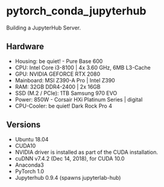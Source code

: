 # pytorch_conda_jupyterhub
Building a JupyterHub Server.

## Hardware
* Housing: be quiet! - Pure Base 600
* CPU: Intel Core i3-8100 | 4x 3.60 GHz, 6MB L3-Cache
* GPU: NVIDIA GEFORCE RTX 2080
* Mainboard: MSI Z390-A Pro | Intel Z390
* RAM: 32GB DDR4-2400 | 2x 16GB
* SSD (M.2 / PCIe): 1TB Samsung 970 EVO
* Power: 850W - Corsair HXi Platinum Series | digital
* CPU-Cooler: be quiet! Dark Rock Pro 4 


## Versions
* Ubuntu 18.04
* CUDA10
* NVIDIA driver is installed as part of the CUDA installation.
* cuDNN v7.4.2 (Dec 14, 2018), for CUDA 10.0
* Anaconda3
* PyTorch 1.0
* Jupyterhub 0.9.4 (spawns jupyterlab-hub)
